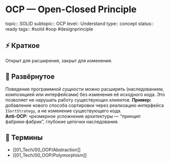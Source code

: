 # OCP — Open-Closed Principle
topic:: SOLID
subtopic:: OCP
level:: Understand
type:: concept
status:: ready
tags:: #solid #oop #designprinciple

## ⚡ Краткое
Открыт для расширения, закрыт для изменения.

## 📖 Развёрнутое
Поведение программной сущности можно расширять (наследованием, композицией или интерфейсами) без изменения её исходного кода. Это позволяет не нарушать работу существующих клиентов.
**Пример:** добавление нового способа сортировки через реализацию интерфейса `ISortStrategy`, а не изменение существующего кода.  
**Anti-OCP:** чрезмерное усложнение архитектуры — “принцип фабрики‑фабрик”, глубокие цепочки наследования.

## 📝 Термины
- [[01_Tech/00_OOP/Abstraction]]
- [[01_Tech/00_OOP/Polymorphism]]